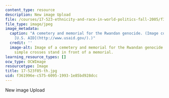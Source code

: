 ```yaml
---
content_type: resource
description: New image Upload
file: /courses/17-523-ethnicity-and-race-in-world-politics-fall-2005/f361996ec575609519931e85bd928dcc_17-523f05-th.jpg
file_type: image/jpeg
image_metadata:
  caption: "A cemetery and memorial for the Rwandan genocide. (Image courtesy of\_\
    [U.S. AID](http://www.usaid.gov/).)"
  credit: ''
  image-alt: Image of a cemetery and memorial for the Rwandan genocide.  A myriad
    simple crosses stand in front of a memorial.
learning_resource_types: []
ocw_type: OCWImage
resourcetype: Image
title: 17-523f05-th.jpg
uid: f361996e-c575-6095-1993-1e85bd928dcc
---
```

New image Upload

